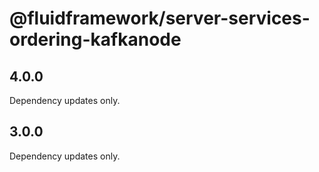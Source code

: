 # @fluidframework/server-services-ordering-kafkanode

## 4.0.0

Dependency updates only.

## 3.0.0

Dependency updates only.
